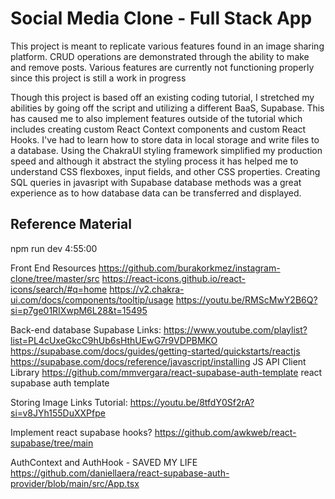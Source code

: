 # Social Media Clone - Full Stack App

This project is meant to replicate various features found in an image sharing
platform. CRUD operations are demonstrated through the ability to make and remove
posts. Various features are currently not functioning properly since this project
is still a work in progress

Though this project is based off an existing coding tutorial, I stretched my
abilities by going off the script and utilizing a different BaaS, Supabase. This
has caused me to also implement features outside of the tutorial which includes creating custom React Context components and custom React Hooks. I've had to learn
how to store data in local storage and write files to a database. Using the ChakraUI styling framework simplified my production speed and although it abstract the styling process it has helped me to understand CSS flexboxes, input fields, and other CSS properties. Creating SQL queries in javasript with Supabase database methods was a great experience as to how database data can be transferred and displayed.

## Reference Material
npm run dev
4:55:00

Front End Resources
https://github.com/burakorkmez/instagram-clone/tree/master/src
https://react-icons.github.io/react-icons/search/#q=home
https://v2.chakra-ui.com/docs/components/tooltip/usage
https://youtu.be/RMScMwY2B6Q?si=p7ge01RIXwpM6L28&t=15495

Back-end database Supabase Links:
https://www.youtube.com/playlist?list=PL4cUxeGkcC9hUb6sHthUEwG7r9VDPBMKO
https://supabase.com/docs/guides/getting-started/quickstarts/reactjs
https://supabase.com/docs/reference/javascript/installing JS API Client Library
https://github.com/mmvergara/react-supabase-auth-template react supabase auth template


Storing Image Links Tutorial:
https://youtu.be/8tfdY0Sf2rA?si=v8JYh155DuXXPfpe

Implement react supabase hooks?
https://github.com/awkweb/react-supabase/tree/main

AuthContext and AuthHook - SAVED MY LIFE
https://github.com/daniellaera/react-supabase-auth-provider/blob/main/src/App.tsx

